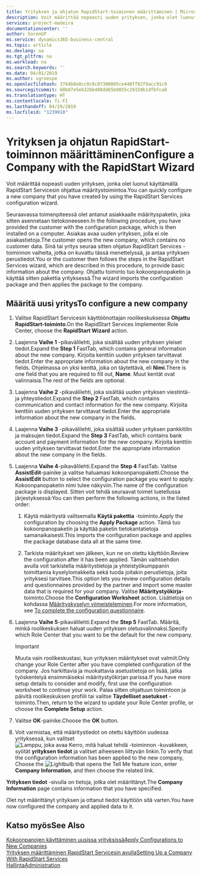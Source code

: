```yaml
---
title: Yrityksen ja ohjatun RapidStart-toiminnon määrittäminen | Microsoft Docs
description: Voit määrittää nopeasti uuden yrityksen, jonka olet luonut käyttämällä RapidStart Servicesin ohjattua määritystoimintoa.
services: project-madeira
documentationcenter: ''
author: SorenGP
ms.service: dynamics365-business-central
ms.topic: article
ms.devlang: na
ms.tgt_pltfrm: na
ms.workload: na
ms.search.keywords: ''
ms.date: 04/01/2019
ms.author: sgroespe
ms.openlocfilehash: 3784b8e0cc0c0c07300895ce448ff82f9acc91c9
ms.sourcegitcommit: 60b87e5eb32bb408dd65b9855c29159b1dfbfca8
ms.translationtype: HT
ms.contentlocale: fi-FI
ms.lasthandoff: 04/29/2019
ms.locfileid: "1239910"
---
```

# <a name="configure-a-company-with-the-rapidstart-wizard"></a><span data-ttu-id="2370c-103">Yrityksen ja ohjatun RapidStart-toiminnon määrittäminen</span><span class="sxs-lookup"><span data-stu-id="2370c-103">Configure a Company with the RapidStart Wizard</span></span>
<span data-ttu-id="2370c-104">Voit määrittää nopeasti uuden yrityksen, jonka olet luonut käyttämällä RapidStart Servicesin ohjattua määritystoimintoa.</span><span class="sxs-lookup"><span data-stu-id="2370c-104">You can quickly configure a new company that you have created by using the RapidStart Services configuration wizard.</span></span>

<span data-ttu-id="2370c-105">Seuraavassa toimenpiteessä olet antanut asiakkaalle määrityspaketin, joka sitten asennetaan tietokoneeseen.</span><span class="sxs-lookup"><span data-stu-id="2370c-105">In the following procedure, you have provided the customer with the configuration package, which is then installed on a computer.</span></span> <span data-ttu-id="2370c-106">Asiakas avaa uuden yrityksen, jolla ei ole asiakastietoja.</span><span class="sxs-lookup"><span data-stu-id="2370c-106">The customer opens the new company, which contains no customer data.</span></span> <span data-ttu-id="2370c-107">Sinä tai yritys seuraa sitten ohjatun RapidStart Services -toiminnon vaiheita, jotka on kuvattu tässä menettelyssä, ja antaa yrityksen perustiedot.</span><span class="sxs-lookup"><span data-stu-id="2370c-107">You or the customer then follows the steps in the RapidStart Services wizard, which are described in this procedure, to provide basic information about the company.</span></span> <span data-ttu-id="2370c-108">Ohjattu toiminto tuo kokoonpanopaketin ja käyttää sitten pakettia yrityksessä.</span><span class="sxs-lookup"><span data-stu-id="2370c-108">The wizard imports the configuration package and then applies the package to the company.</span></span>  

## <a name="to-configure-a-new-company"></a><span data-ttu-id="2370c-109">Määritä uusi yritys</span><span class="sxs-lookup"><span data-stu-id="2370c-109">To configure a new company</span></span>  
1. <span data-ttu-id="2370c-110">Valitse RapidStart Servicesin käyttöönottajan roolikeskuksessa **Ohjattu RapidStart-toiminto**.</span><span class="sxs-lookup"><span data-stu-id="2370c-110">On the RapidStart Services Implementer Role Center, choose the **RapidStart Wizard** action.</span></span>  
2. <span data-ttu-id="2370c-111">Laajenna **Vaihe 1** -pikavälilehti, joka sisältää uuden yrityksen yleiset tiedot.</span><span class="sxs-lookup"><span data-stu-id="2370c-111">Expand the **Step 1** FastTab, which contains general information about the new company.</span></span> <span data-ttu-id="2370c-112">Kirjoita kenttiin uuden yrityksen tarvittavat tiedot.</span><span class="sxs-lookup"><span data-stu-id="2370c-112">Enter the appropriate information about the new company in the fields.</span></span> <span data-ttu-id="2370c-113">Ohjelmassa on yksi kenttä, joka on täytettävä, eli **Nimi**.</span><span class="sxs-lookup"><span data-stu-id="2370c-113">There is one field that you are required to fill out, **Name**.</span></span> <span data-ttu-id="2370c-114">Muut kentät ovat valinnaisia.</span><span class="sxs-lookup"><span data-stu-id="2370c-114">The rest of the fields are optional.</span></span>  
3. <span data-ttu-id="2370c-115">Laajenna **Vaihe 2** -pikavälilehti, joka sisältää uuden yrityksen viestintä- ja yhteystiedot.</span><span class="sxs-lookup"><span data-stu-id="2370c-115">Expand the **Step 2** FastTab, which contains communication and contact information for the new company.</span></span> <span data-ttu-id="2370c-116">Kirjoita kenttiin uuden yrityksen tarvittavat tiedot.</span><span class="sxs-lookup"><span data-stu-id="2370c-116">Enter the appropriate information about the new company in the fields.</span></span>
4. <span data-ttu-id="2370c-117">Laajenna **Vaihe 3** -pikavälilehti, joka sisältää uuden yrityksen pankkitilin ja maksujen tiedot.</span><span class="sxs-lookup"><span data-stu-id="2370c-117">Expand the **Step 3** FastTab, which contains bank account and payment information for the new company.</span></span> <span data-ttu-id="2370c-118">Kirjoita kenttiin uuden yrityksen tarvittavat tiedot.</span><span class="sxs-lookup"><span data-stu-id="2370c-118">Enter the appropriate information about the new company in the fields.</span></span>  
5. <span data-ttu-id="2370c-119">Laajenna **Vaihe 4**-pikavälilehti.</span><span class="sxs-lookup"><span data-stu-id="2370c-119">Expand the **Step 4** FastTab.</span></span> <span data-ttu-id="2370c-120">Valitse **AssistEdit**-painike ja valitse haluamasi kokoonpanopaketti.</span><span class="sxs-lookup"><span data-stu-id="2370c-120">Choose the **AssistEdit** button to select the configuration package you want to apply.</span></span> <span data-ttu-id="2370c-121">Kokoonpanopaketin nimi tulee näkyviin.</span><span class="sxs-lookup"><span data-stu-id="2370c-121">The name of the configuration package is displayed.</span></span> <span data-ttu-id="2370c-122">Sitten voit tehdä seuraavat toimet luetellussa järjestyksessä:</span><span class="sxs-lookup"><span data-stu-id="2370c-122">You can then perform the following actions, in the listed order:</span></span>  

    1. <span data-ttu-id="2370c-123">Käytä määritystä valitsemalla **Käytä pakettia** -toiminto.</span><span class="sxs-lookup"><span data-stu-id="2370c-123">Apply the configuration by choosing the **Apply Package** action.</span></span> <span data-ttu-id="2370c-124">Tämä tuo kokoonpanopaketin ja käyttää paketin tietokantatietoja samanaikaisesti.</span><span class="sxs-lookup"><span data-stu-id="2370c-124">This imports the configuration package and applies the package database data all at the same time.</span></span>  

    2. <span data-ttu-id="2370c-125">Tarkista määritykset sen jälkeen, kun ne on otettu käyttöön.</span><span class="sxs-lookup"><span data-stu-id="2370c-125">Review the configuration after it has been applied.</span></span> <span data-ttu-id="2370c-126">Tämän vaihtoehdon avulla voit tarkistella määritystietoja ja yhteistyökumppanin toimittamia kyselylomakkeita sekä tuoda joitakin perustietoja, joita yrityksesi tarvitsee.</span><span class="sxs-lookup"><span data-stu-id="2370c-126">This option lets you review configuration details and questionnaires provided by the partner and import some master data that is required for your company.</span></span> <span data-ttu-id="2370c-127">Valitse **Määritystyökirja**-toiminto.</span><span class="sxs-lookup"><span data-stu-id="2370c-127">Choose the **Configuration Worksheet** action.</span></span> <span data-ttu-id="2370c-128">Lisätietoja on kohdassa [Määrityskyselyn viimeisteleminen](admin-gather-customer-setup-values.md#to-complete-the-configuration-questionnaire).</span><span class="sxs-lookup"><span data-stu-id="2370c-128">For more information, see [To complete the configuration questionnaire](admin-gather-customer-setup-values.md#to-complete-the-configuration-questionnaire).</span></span>  

6. <span data-ttu-id="2370c-129">Laajenna **Vaihe 5**-pikavälilehti.</span><span class="sxs-lookup"><span data-stu-id="2370c-129">Expand the **Step 5** FastTab.</span></span> <span data-ttu-id="2370c-130">Määritä, minkä roolikeskuksen haluat uuden yrityksen oletusvalinnaksi.</span><span class="sxs-lookup"><span data-stu-id="2370c-130">Specify which Role Center that you want to be the default for the new company.</span></span>  

    > [!IMPORTANT]  
    >  <span data-ttu-id="2370c-131">Muuta vain roolikeskustasi, kun yrityksen määritykset ovat valmiit.</span><span class="sxs-lookup"><span data-stu-id="2370c-131">Only change your Role Center after you have completed configuration of the company.</span></span> <span data-ttu-id="2370c-132">Jos harkittavia ja muokattavia asetustietoja on lisää, jatka työskentelyä ensimmäiseksi määritystyökirjan parissa.</span><span class="sxs-lookup"><span data-stu-id="2370c-132">If you have more setup details to consider and modify, first use the configuration worksheet to continue your work.</span></span> <span data-ttu-id="2370c-133">Palaa sitten ohjattuun toimintoon ja päivitä roolikeskuksen profiili tai valitse **Täydelliset asetukset** -toiminto.</span><span class="sxs-lookup"><span data-stu-id="2370c-133">Then, return to the wizard to update your Role Center profile, or choose the **Complete Setup** action.</span></span>

7. <span data-ttu-id="2370c-134">Valitse **OK**-painike.</span><span class="sxs-lookup"><span data-stu-id="2370c-134">Choose the **OK** button.</span></span>  
8. <span data-ttu-id="2370c-135">Voit varmistaa, että määritystiedot on otettu käyttöön uudessa yrityksessä, kun valitset ![Lamppu, joka avaa Kerro, mitä haluat tehdä -toiminnon](media/ui-search/search_small.png "Kerro, mitä haluat tehdä") -kuvakkeen, syötät **yrityksen tiedot** ja valitset aiheeseen liittyvän linkin.</span><span class="sxs-lookup"><span data-stu-id="2370c-135">To verify that the configuration information has been applied to the new company, Choose the ![Lightbulb that opens the Tell Me feature](media/ui-search/search_small.png "Tell me what you want to do") icon, enter **Company Information**, and then choose the related link.</span></span>

<span data-ttu-id="2370c-136">**Yrityksen tiedot** -sivulla on tietoja, jotka olet määrittänyt.</span><span class="sxs-lookup"><span data-stu-id="2370c-136">The **Company Information** page contains information that you have specified.</span></span>   

<span data-ttu-id="2370c-137">Olet nyt määrittänyt yrityksen ja ottanut tiedot käyttöön sitä varten.</span><span class="sxs-lookup"><span data-stu-id="2370c-137">You have now configured the company and applied data to it.</span></span>  

## <a name="see-also"></a><span data-ttu-id="2370c-138">Katso myös</span><span class="sxs-lookup"><span data-stu-id="2370c-138">See Also</span></span>  
[<span data-ttu-id="2370c-139">Kokoonpanojen käyttäminen uusissa yrityksissä</span><span class="sxs-lookup"><span data-stu-id="2370c-139">Apply Configurations to New Companies</span></span>](admin-apply-configuration-to-new-companies.md)  
[<span data-ttu-id="2370c-140">Yrityksen määrittäminen RapidStart Servicesin avulla</span><span class="sxs-lookup"><span data-stu-id="2370c-140">Setting Up a Company With RapidStart Services</span></span>](admin-set-up-a-company-with-rapidstart.md)  
[<span data-ttu-id="2370c-141">Hallinta</span><span class="sxs-lookup"><span data-stu-id="2370c-141">Administration</span></span>](admin-setup-and-administration.md)
